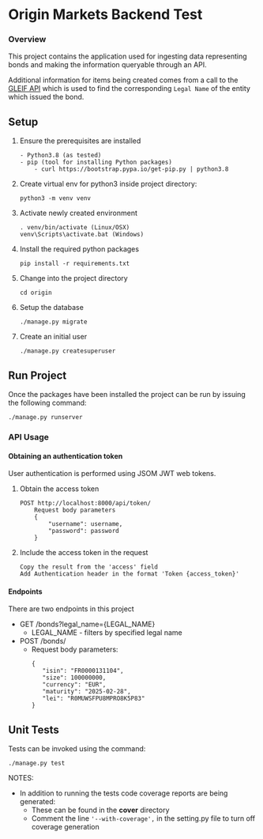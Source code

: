 # Origin Markets Backend Test

### Overview

This project contains the application used for ingesting data 
representing bonds and making the information queryable through an API.

Additional information for items being created comes from a call to the 
[GLEIF API](https://www.gleif.org/en/lei-data/gleif-lei-look-up-api/access-the-api) 
which is used to find the corresponding `Legal Name` of the entity which issued the bond.


## Setup

1. Ensure the prerequisites are installed
    ```
    - Python3.8 (as tested)
    - pip (tool for installing Python packages)
        - curl https://bootstrap.pypa.io/get-pip.py | python3.8
    ```

2. Create virtual env for python3 inside project directory:
    ```
    python3 -m venv venv 
    ```

3. Activate newly created environment
    ```
    . venv/bin/activate (Linux/OSX)
    venv\Scripts\activate.bat (Windows)
    ```

4. Install the required python packages
    ```
    pip install -r requirements.txt
    ```

5. Change into the project directory
    ```
    cd origin
    ```

6. Setup the database
    ```
   ./manage.py migrate
    ```

7. Create an initial user
    ```
   ./manage.py createsuperuser
    ```
   
 ## Run Project

Once the packages have been installed the project can be run by issuing the following command:
 ```
 ./manage.py runserver
 ```

### API Usage

#### Obtaining an authentication token

User authentication is performed using JSOM JWT web tokens.

1. Obtain the access token
    ```
    POST http://localhost:8000/api/token/
        Request body parameters
        {
            "username": username,
            "password": password
        }
    ```
2. Include the access token in the request
    ```
    Copy the result from the 'access' field
    Add Authentication header in the format 'Token {access_token}'
    ```

#### Endpoints

There are two endpoints in this project
* GET /bonds?legal_name={LEGAL_NAME}
    * LEGAL_NAME - filters by specified legal name
* POST /bonds/
    * Request body parameters:
         ```
        {
            "isin": "FR0000131104",
            "size": 100000000,
            "currency": "EUR",
            "maturity": "2025-02-28",
            "lei": "R0MUWSFPU8MPRO8K5P83"
        }
        ```

 ## Unit Tests

Tests can be invoked using the command:
 ```
 ./manage.py test
 ```

NOTES:
* In addition to running the tests code coverage reports are being generated:
    * These can be found in the **cover** directory
    * Comment the line ```'--with-coverage',``` in the setting.py file to turn off coverage generation
